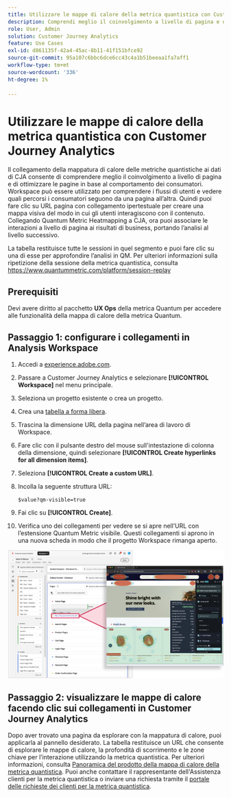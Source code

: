 ```yaml
---
title: Utilizzare le mappe di calore della metrica quantistica con Customer Journey Analytics
description: Comprendi meglio il coinvolgimento a livello di pagina e ottimizza le pagine in base al comportamento del consumatore utilizzando i dati della mappa di calore della metrica quantistica.
role: User, Admin
solution: Customer Journey Analytics
feature: Use Cases
exl-id: d861135f-42a4-45ac-8b11-41f151bfce92
source-git-commit: 95a107c6bbc6dce6cc43c4a1b51beeaa1fa7aff1
workflow-type: tm+mt
source-wordcount: '336'
ht-degree: 1%

---
```


# Utilizzare le mappe di calore della metrica quantistica con Customer Journey Analytics

Il collegamento della mappatura di calore delle metriche quantistiche ai dati di CJA consente di comprendere meglio il coinvolgimento a livello di pagina e di ottimizzare le pagine in base al comportamento dei consumatori. Workspace può essere utilizzato per comprendere i flussi di utenti e vedere quali percorsi i consumatori seguono da una pagina all’altra. Quindi puoi fare clic su URL pagina con collegamento ipertestuale per creare una mappa visiva del modo in cui gli utenti interagiscono con il contenuto. Collegando Quantum Metric Heatmapping a CJA, ora puoi associare le interazioni a livello di pagina ai risultati di business, portando l’analisi al livello successivo.

La tabella restituisce tutte le sessioni in quel segmento e puoi fare clic su una di esse per approfondire l’analisi in QM.  Per ulteriori informazioni sulla ripetizione della sessione della metrica quantistica, consulta https://www.quantummetric.com/platform/session-replay

## Prerequisiti

Devi avere diritto al pacchetto **UX Ops** della metrica Quantum per accedere alle funzionalità della mappa di calore della metrica Quantum.

## Passaggio 1: configurare i collegamenti in Analysis Workspace

1. Accedi a [experience.adobe.com](https://experience.adobe.com).
1. Passare a Customer Journey Analytics e selezionare **[!UICONTROL Workspace]** nel menu principale.
1. Seleziona un progetto esistente o crea un progetto.
1. Crea una [tabella a forma libera](/help/analysis-workspace/visualizations/freeform-table/freeform-table.md).
1. Trascina la dimensione URL della pagina nell’area di lavoro di Workspace.
1. Fare clic con il pulsante destro del mouse sull&#39;intestazione di colonna della dimensione, quindi selezionare **[!UICONTROL Create hyperlinks for all dimension items]**.
1. Seleziona **[!UICONTROL Create a custom URL]**.
1. Incolla la seguente struttura URL:

   ```
   $value?qm-visible=true
   ```

1. Fai clic su **[!UICONTROL Create]**.
1. Verifica uno dei collegamenti per vedere se si apre nell’URL con l’estensione Quantum Metric visibile. Questi collegamenti si aprono in una nuova scheda in modo che il progetto Workspace rimanga aperto.

![Mappa di calore](assets/heatmap.png)

## Passaggio 2: visualizzare le mappe di calore facendo clic sui collegamenti in Customer Journey Analytics

Dopo aver trovato una pagina da esplorare con la mappatura di calore, puoi applicarla al pannello desiderato. La tabella restituisce un URL che consente di esplorare le mappe di calore, la profondità di scorrimento e le zone chiave per l’interazione utilizzando la metrica quantistica. Per ulteriori informazioni, consulta [Panoramica del prodotto della mappa di calore della metrica quantistica](https://www.quantummetric.com/platform/interaction-heatmaps). Puoi anche contattare il rappresentante dell&#39;Assistenza clienti per la metrica quantistica o inviare una richiesta tramite il [portale delle richieste dei clienti per la metrica quantistica](https://community.quantummetric.com/s/public-support-page).
